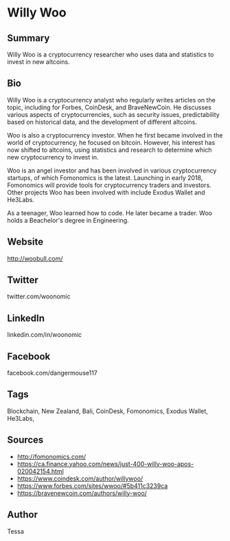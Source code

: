 # Willy Woo

## Summary

Willy Woo is a cryptocurrency researcher who uses data and statistics to invest in new altcoins.

## Bio

Willy Woo is a cryptocurrency analyst who regularly writes articles on the topic, including for Forbes, CoinDesk, and BraveNewCoin. He discusses various aspects of cryptocurrencies, such as security issues, predictability based on historical data, and the development of different altcoins. 

Woo is also a cryptocurrency investor. When he first became involved in the world of cryptocurrency, he focused on bitcoin. However, his interest has now shifted to altcoins, using statistics and research to determine which new cryptocurrency to invest in. 

Woo is an angel investor and has been involved in various cryptocurrency startups, of which Fomonomics is the latest. Launching in early 2018, Fomonomics will provide tools for cryptocurrency traders and investors. Other projects Woo has been involved with include Exodus Wallet and He3Labs. 

As a teenager, Woo learned how to code. He later became a trader. Woo holds a Beachelor's degree in Engineering.

## Website 
http://woobull.com/

## Twitter 
twitter.com/woonomic

## LinkedIn 
linkedin.com/in/woonomic

## Facebook 
facebook.com/dangermouse117

## Tags
Blockchain, New Zealand, Bali, CoinDesk, Fomonomics, Exodus Wallet, He3Labs,

## Sources 
- http://fomonomics.com/ 
- https://ca.finance.yahoo.com/news/just-400-willy-woo-apos-020042154.html 
- https://www.coindesk.com/author/willywoo/ 
- https://www.forbes.com/sites/wwoo/#5b411c3239ca 
- https://bravenewcoin.com/authors/willy-woo/

## Author
Tessa

